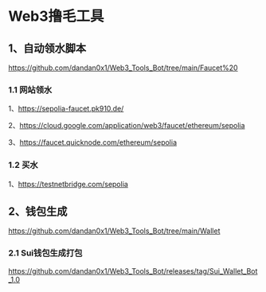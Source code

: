 # Web3撸毛工具
## 1、自动领水脚本

https://github.com/dandan0x1/Web3_Tools_Bot/tree/main/Faucet%20

### 1.1 网站领水
1、https://sepolia-faucet.pk910.de/

2、https://cloud.google.com/application/web3/faucet/ethereum/sepolia

3、https://faucet.quicknode.com/ethereum/sepolia


### 1.2 买水
1、https://testnetbridge.com/sepolia


## 2、钱包生成

https://github.com/dandan0x1/Web3_Tools_Bot/tree/main/Wallet

### 2.1 Sui钱包生成打包
https://github.com/dandan0x1/Web3_Tools_Bot/releases/tag/Sui_Wallet_Bot_1.0

